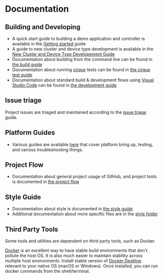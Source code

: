 # Documentation

## Building and Developing

-   A quick start guide to building a demo application and controller is
    available in the [Getting started](./getting_started/) guide
-   A guide to new cluster and device type development is available in the
    [New Cluster and Device Type Developement Guide](./cluster_and_device_type_dev/)
-   Documentation about building from the command line can be found in
    [the build guide](guides/BUILDING.md)
-   Documentation about running [cirque](https://github.com/openweave/cirque)
    tests can be found in
    [the cirque test guide](../src/test_driver/linux-cirque/README.md)
-   Documentation about standard build & development flows using
    [Visual Studio Code](https://code.visualstudio.com/) can be found in
    [the development guide](./VSCODE_DEVELOPMENT.md)

## Issue triage

Project issues are triaged and maintained according to the
[issue triage](./guides/issue_triage.md) guide.

## Platform Guides

-   Various guides are available [here](./guides/README.md) that cover platform
    bring up, testing, and various troubleshooting things.

## Project Flow

-   Documentation about general project usage of GitHub, and project tools is
    documented in [the project flow](./PROJECT_FLOW.md)

## Style Guide

-   Documentation about style is documented in
    [the style guide](./style/style_guide.md)
-   Additional documentation about more specific files are in the
    [style folder](./style/)

## Third Party Tools

Some tools and utilities are dependent on third party tools, such as Docker.

[Docker](https://www.docker.com) is an excellent way to have stable build
environments that don't pollute the host OS. It is also much easier to maintain
stability across multiple host environments. Install stable version of
[Docker Desktop](https://www.docker.com/products/docker-desktop) relevant to
your native OS (macOS or Windows). Once installed, you can run docker commands
from the shell/terminal.
